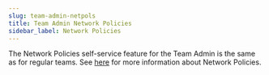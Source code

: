 ```yaml
---
slug: team-admin-netpols
title: Team Admin Network Policies
sidebar_label: Network Policies
---
```


The Network Policies self-service feature for the Team Admin is the same as for regular teams. See [here](../../for-devs/console/netpols.md) for more information about Network Policies.


